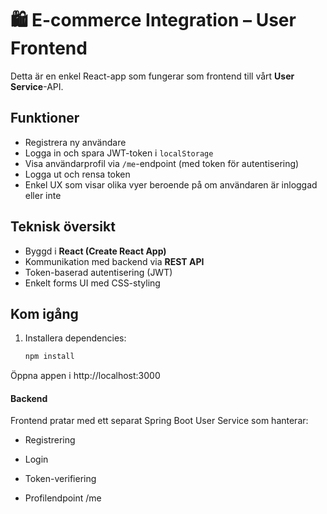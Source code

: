 # 🛍️ E-commerce Integration – User Frontend

Detta är en enkel React-app som fungerar som frontend till vårt **User Service**-API.

## Funktioner
- Registrera ny användare
- Logga in och spara JWT-token i `localStorage`
- Visa användarprofil via `/me`-endpoint (med token för autentisering)
- Logga ut och rensa token
- Enkel UX som visar olika vyer beroende på om användaren är inloggad eller inte

## Teknisk översikt
- Byggd i **React (Create React App)**
- Kommunikation med backend via **REST API**
- Token-baserad autentisering (JWT)
- Enkelt forms UI med CSS-styling


## Kom igång
1. Installera dependencies:
   ```bash
   npm install

Öppna appen i http://localhost:3000

#### Backend

Frontend pratar med ett separat Spring Boot User Service som hanterar:

- Registrering

- Login

- Token-verifiering

- Profilendpoint /me